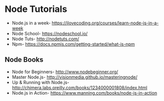 # Node Tutorials

* Node.js in a week- https://ilovecoding.org/courses/learn-node-js-in-a-week
* Node School- https://nodeschool.io/
* Node Tuts- http://nodetuts.com/
* Npm- https://docs.npmjs.com/getting-started/what-is-npm

## Node Books

* Node for Beginners- http://www.nodebeginner.org/
* Master Node.js- http://visionmedia.github.io/masteringnode/
* Up & Running with Node.js- http://chimera.labs.oreilly.com/books/1234000001808/index.html
* Node.js in Action- https://www.manning.com/books/node-js-in-action
